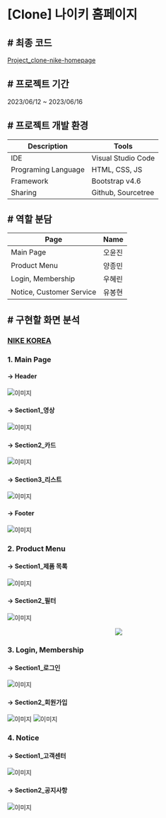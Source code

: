 # [Clone] 나이키 홈페이지

## # 최종 코드

[Project_clone-nike-homepage]()

## # 프로젝트 기간

2023/06/12 ~ 2023/06/16

## # 프로젝트 개발 환경

| Description         | Tools              |
| ------------------- | ------------------ |
| IDE                 | Visual Studio Code |
| Programing Language | HTML, CSS, JS      |
| Framework           | Bootstrap v4.6     |
| Sharing             | Github, Sourcetree |

## # 역할 분담

| Page                     | Name   |
| ------------------------ | ------ |
| Main Page                | 오윤진 |
| Product Menu             | 양종민 |
| Login, Membership        | 우혜린 |
| Notice, Customer Service | 유봉현 |

## # 구현할 화면 분석

### [NIKE KOREA](https://www.nike.com/kr?utm_source=Google&utm_medium=PS&utm_campaign=365DIGITAL_Google_SA_Keyword_Main_PC&cp=18210609363_search_&gclid=Cj0KCQjw4NujBhC5ARIsAF4Iv6fUOcObTxQwViVECjO3JCNCqRrgJRu37qMA4jDDn9eGn7dpF0dxqkgaAv-oEALw_wcB)

### 1. Main Page

#### -> Header

![이미지](/Project/img/01/Header.png)

#### -> Section1\_영상

![이미지](/Project/img/01/Video.png)

#### -> Section2\_카드

![이미지](/Project/img/01/Card.png)

#### -> Section3\_리스트

![이미지](/Project/img/01/List.png)

#### -> Footer

![이미지](/Project/img/01/Footer.png)

### 2. Product Menu

#### -> Section1\_제품 목록

![이미지](/Project/img/01/ProductList.png)

#### -> Section2\_필터

![이미지](/Project/img/01/Filter.png)

<p align = "center">
  <img src = "/Project/img/01/Filter.png">
</p>

### 3. Login, Membership

#### -> Section1\_로그인

![이미지](/Project/img/01/Login.png)

#### -> Section2\_회원가입

![이미지](/Project/img/01/Membership1.png)
![이미지](/Project/img/01/Membership2.png)

### 4. Notice

#### -> Section1\_고객센터

![이미지](/Project/img/01/CustomerService.png)

#### -> Section2\_공지사항

![이미지](/Project/img/01/Notice.png)
